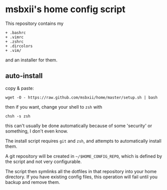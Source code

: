 msbxii's home config script
===========================

This repository contains my

    + .bashrc
    + .vimrc
    + .zshrc
    + .dircolors
    + .vim/

and an installer for them.


auto-install
------------

copy & paste:

    wget -O - https://raw.github.com/msbxii/home/master/setup.sh | bash


then if you want, change your shell to `zsh` with
    
    chsh -s zsh

this can't usually be done automatically because of some 'security' or
something, I don't even know.

The install script requires `git` and `zsh`, and attempts to automatically install them. 

A git repository will be created in `~/$HOME_CONFIG_REPO`, which is defined by
the script and not very configurable.

The script then symlinks all the dotfiles in that repository into your home
directory. If you have existing config files, this operation will fail until
you backup and remove them.




